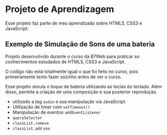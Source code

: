 # Projeto de Aprendizagem

Esse projeto faz parte de meu aprendizado sobre HTML5, CSS3 e JavaScript.


## Exemplo de Simulação de Sons de uma bateria

Projeto desenvolvido durante o curso da B7Web para praticar so conhecimentos estudados de HTML5, CSS3 e JavaScript. 

O código não está totalmente igual o que foi feito no curso, pois primeiramente tento fazer sozinho antes de ver o curso.

Esse projeto simula o toque de bateria utilizando as teclas do teclado. Além disso, permite a criação de uma composição e sua posterior reprodução.


- utilizado a tag `audio` e sua manipulação via JavaScript
- Utilização de timer com `setTimeout()`
- Manipulação de eventos `addEventListener`
- `querySelector`
- `classList.remove`
- `classList.add`
`one`
